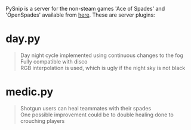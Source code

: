 PySnip is a server for the non-steam games 'Ace of Spades' and 'OpenSpades' available from [here](https://www.buildandshoot.com/download/). These are server plugins:

# day.py
> Day night cycle implemented using continuous changes to the fog  
> Fully compatible with disco  
> RGB interpolation is used, which is ugly if the night sky is not black  


# medic.py
> Shotgun users can heal teammates with their spades  
> One possible improvement could be to double healing done to crouching players  
